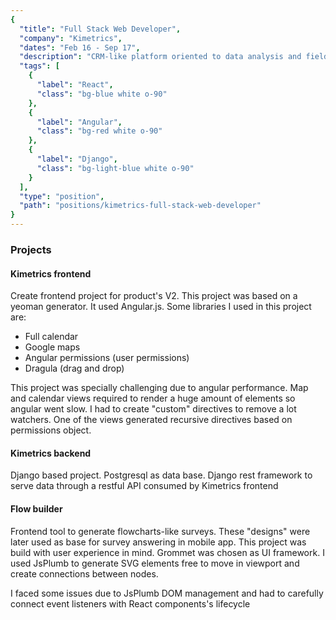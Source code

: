 ```yaml
---
{
  "title": "Full Stack Web Developer",
  "company": "Kimetrics",
  "dates": "Feb 16 - Sep 17",
  "description": "CRM-like platform oriented to data analysis and field management. Staff on field uses a mobile app connected to a web platform feeding the data warehouse. Working as full-stack web developer, leader of frontend and backend projects.",
  "tags": [
    {
      "label": "React",
      "class": "bg-blue white o-90"
    },
    {
      "label": "Angular",
      "class": "bg-red white o-90"
    },
    {
      "label": "Django",
      "class": "bg-light-blue white o-90"
    }
  ],
  "type": "position",
  "path": "positions/kimetrics-full-stack-web-developer"
}
---
```

<div class="f6">
  <h3>Projects</h3>
  <h4>Kimetrics frontend</h4>
  <p>
    Create frontend project for product's V2. This project was based on a yeoman generator. It used Angular.js. Some libraries I used in this project are:
  </p>

  - Full calendar
  - Google maps
  - Angular permissions (user permissions)
  - Dragula (drag and drop)

  <p>
    This project was specially challenging due to angular performance. Map and calendar views required to render a huge amount of elements so angular went slow. I had to create "custom" directives to remove a lot watchers. One of the views generated recursive directives based on permissions object.
  </p>

  <h4>Kimetrics backend</h4>
  <p>
    Django based project. Postgresql as data base. Django rest framework to serve data through a restful API consumed by Kimetrics frontend
  </p>

  <h4>Flow builder</h4>
  <p>
    Frontend tool to generate flowcharts-like surveys. These "designs" were later used as base for survey answering in mobile app. This project was build with user experience in mind. Grommet was chosen as UI framework. I used JsPlumb to generate SVG elements free to move in viewport and create connections between nodes.
  </p>
  <p>I faced some issues due to JsPlumb DOM management and had to carefully connect event listeners with React components's lifecycle</p>

</div>